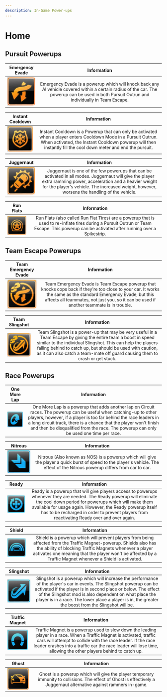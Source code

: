 ```yaml
---
description: In-Game Power-ups
---
```


# Home

## **Pursuit Powerups**

| Emergency Evade | **Information** |
| :---: | :---: |
| ![](../.gitbook/assets/IconPowerups_Emergency_Evade.webp) | Emergency Evade is a powerup which will knock back any AI vehicle covered within a certain radius of the car. The powerup can be used in both Pursuit Outrun and individually in Team Escape. |

| Instant Cooldown | **Information** |
| :---: | :---: |
| ![](../.gitbook/assets/IconPowerups_Evasion.webp) | Instant Cooldown is a Powerup that can only be activated when a player enters Cooldown Mode in a Pursuit Outrun. When activated, the Instant Cooldown powerup will then instantly fill the cool down meter and end the pursuit. |

| Juggernaut | **Information** |
| :---: | :---: |
| ![](../.gitbook/assets/IconPowerups_Juggernaut.webp) | Juggernaut is one of the few powerups that can be activated in all modes. Juggernaut will give the player extra ramming power, acceleration and a heavier weight for the player's vehicle. The increased weight, however, worsens the handling of the vehicle. |

| Run Flats | **Information** |
| :---: | :---: |
| ![](../.gitbook/assets/IconPowerups_Run_Flats.webp) | Run Flats \(also called Run Flat Tires\) are a powerup that is used to re-inflate tires during a Pursuit Outrun or Team Escape. This powerup can be activated after running over a Spikestrip. |

## **Team Escape Powerups**

| Team Emergency Evade | **Information** |
| :---: | :---: |
| ![](../.gitbook/assets/IconPowerups_Team_Emergency_Evade.webp) | Team Emergency Evade is Team Escape powerup that knocks cops back if they're too close to your car. It works the same as the standard Emergency Evade, but this affects all teammates, not just you, so it can be used if another teammate is in trouble. |

| Team Slingshot | **Information** |
| :---: | :---: |
| ![](../.gitbook/assets/IconPowerups_Team_Slingshot.webp) | Team Slingshot is a power-up that may be very useful in a Team Escape by giving the entire team a boost in speed similar to the individual Slingshot. This can help the players falling behind to catch up, but should be used with caution, as it can also catch a team-mate off guard causing them to crash or get stuck. |

## **Race Powerups**

| One More Lap | **Information** |
| :---: | :---: |
| ![](../.gitbook/assets/IconPowerups_One_More_Lap.webp) | One More Lap is a powerup that adds another lap on Circuit races. The powerup can be useful when catching-up to other players, however, if a player is too far behind the race leaders in a long circuit track, there is a chance that the player won't finish and then be disqualified from the race. The powerup can only be used one time per race. |

| Nitrous | **Information** |
| :---: | :---: |
| ![](../.gitbook/assets/IconPowerups_Nitrous.webp) | Nitrous \(Also known as NOS\) is a powerup which will give the player a quick burst of speed to the player's vehicle. The effect of the Nitrous powerup differs from car to car. |

| Ready | **Information** |
| :---: | :---: |
| ![](../.gitbook/assets/IconPowerups_Ready.webp) | Ready is a powerup that will give players access to powerups whenever they are needed. The Ready powerup will eliminate the cool down period for powerups which will make them available for usage again. However, the Ready powerup itself has to be recharged in order to prevent players from reactivating Ready over and over again. |

| Shield | **Information** |
| :---: | :---: |
| ![](../.gitbook/assets/IconPowerups_Rolling_Fortress.webp) | Shield is a powerup which will prevent players from being affected from the Traffic Magnet-powerup. Shields also has the ability of blocking Traffic Magnets whenever a player activates one meaning that the player won't be affected by a Traffic Magnet whenever a Shield is activated. |

| Slingshot | **Information** |
| :---: | :---: |
| ![](../.gitbook/assets/IconPowerups_Slingshot.webp) | Slingshot is a powerup which will increase the performance of the player's car in events. The Slingshot powerup can be activated if the player is in second place or below. The effect of the Slingshot mod is also dependent on what place the player is in a race. The lower place a player is in, the greater the boost from the Slingshot will be. |

| Traffic Magnet | **Information** |
| :---: | :---: |
| ![](../.gitbook/assets/IconPowerups_Traffic_Magnet.webp) | Traffic Magnet is a powerup used to slow down the leading player in a race. When a Traffic Magnet is activated, traffic cars will attempt to collide with the race leader. If the race leader crashes into a traffic car the race leader will lose time, allowing the other players behind to catch up. |

| Ghost | **Information** |
| :---: | :---: |
| ![](../.gitbook/assets/IconPowerups_Ghost.png) | Ghost is a powerup which will give the player temporary immunity to collisions. The effect of Ghost is effectively a Juggernaut alternative against rammers in-game. |

